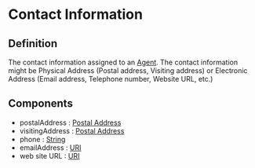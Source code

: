 # Contact Information

## Definition
The contact information assigned to an [Agent](../entities/Organisation_Unit.md). The contact information might be 
Physical Address (Postal address, Visiting address) or Electronic Address (Email address, Telephone number, Website URL, etc.)

## Components
- postalAddress : [Postal Address](../datatypes/Postal_Address.md)
- visitingAddress : [Postal Address](../datatypes/Postal_Address.md)
- phone : [String](../datatypes/String.md)
- emailAddress : [URI](../datatypes/URI.md)
- web site URL : [URI](../datatypes/URI.md)
